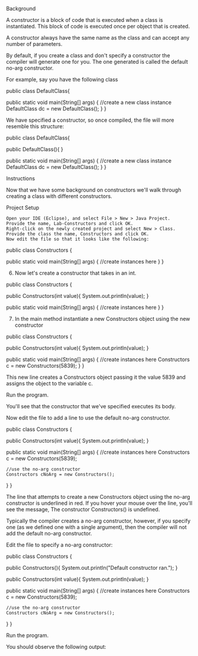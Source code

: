 Background

A constructor is a block of code that is executed when a class is instantiated. This block of code is executed once per object that is created.

A constructor always have the same name as the class and can accept any number of parameters.

By default, if you create a class and don't specify a constructor the compiler will generate one for you. The one generated is called the default no-arg constructor.

For example, say you have the following class

public class DefaultClass{

  public static void main(String[] args) {
    //create a new class instance
    DefaultClass dc = new DefaultClass();
  }
}

We have specified a constructor, so once compiled, the file will more resemble this structure:

public class DefaultClass{

  public DefaultClass(){ }

  public static void main(String[] args) {
    //create a new class instance
    DefaultClass dc = new DefaultClass();
  }
}

 
Instructions

Now that we have some background on constructors we'll walk through creating a class with different constructors.

 
Project Setup

    Open your IDE (Eclipse), and select File > New > Java Project. 
    Provide the name, Lab-Constructors and click OK. 
    Right-click on the newly created project and select New > Class.
    Provide the class the name, Constructors and click OK.
    Now edit the file so that it looks like the following:

public class Constructors {

  public static void main(String[] args) {
    //create instances here
  }
}

6. Now let's create a constructor that takes in an int.

public class Constructors {

  public Constructors(int value){
    System.out.println(value);
  }

  public static void main(String[] args) {
    //create instances here
  }
}

7. In the main method instantiate a new Constructors object using the new constructor

public class Constructors {

  public Constructors(int value){
    System.out.println(value);
  }

  public static void main(String[] args) {
    //create instances here
    Constructors c = new Constructors(5839);
  }
}

This new line creates a Constructors object passing it the value 5839 and assigns the object to the variable c.

Run the program.

You'll see that the constructor that we've specified executes its body.

 

Now edit the file to add a line to use the default no-arg constructor.

public class Constructors {

  public Constructors(int value){
    System.out.println(value);
  }

  public static void main(String[] args) {
    //create instances here
    Constructors c = new Constructors(5839);

    //use the no-arg constructor
    Constructors cNoArg = new Constructors();
  }
}

The line that attempts to create a new Constructors object using the no-arg constructor is underlined in red. If you hover your mouse over the line, you'll see the message, The constructor Constructors() is undefined.

 

Typically the compiler creates a no-arg constructor, however, if you specify one (as we defined one with a single argument), then the compiler will not add the default no-arg constructor.

Edit the file to specify a no-arg constructor:

public class Constructors {

  public Constructors(){
    System.out.println("Default constructor ran.");
  }

  public Constructors(int value){
    System.out.println(value);
  }

  public static void main(String[] args) {
    //create instances here
    Constructors c = new Constructors(5839);

    //use the no-arg constructor
    Constructors cNoArg = new Constructors();
  }
}

Run the program.

You should observe the following output:
